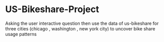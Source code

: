 # US-Bikeshare-Project
Asking the user interactive question then use the data of us-bikeshare for three cities (chicago , washington , new york city) to uncover bike share usage patterns
